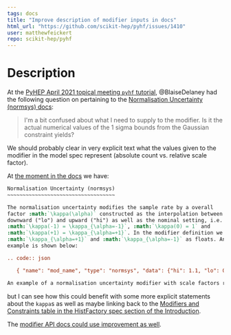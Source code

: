 ```yaml
---
tags: docs
title: "Improve description of modifier inputs in docs"
html_url: "https://github.com/scikit-hep/pyhf/issues/1410"
user: matthewfeickert
repo: scikit-hep/pyhf
---
```


# Description

At the [PyHEP April 2021 topical meeting `pyhf` tutorial](https://indico.cern.ch/event/985425/), @BlaiseDelaney had the following question on pertaining to the [Normalisation Uncertainty (normsys) docs](https://pyhf.readthedocs.io/en/v0.6.1/likelihood.html#normalisation-uncertainty-normsys):

> I'm a bit confused about what I need to supply to the modifier. Is it the actual numerical values of the 1 sigma bounds from the Gaussian constraint yields?

We should probably clear in very explicit text what the values given to the modifier in the model spec represent (absolute count vs. relative scale factor). 

At [the moment in the docs](https://github.com/scikit-hep/pyhf/blob/0588b2126e1bf19e6b7d9e00eb75d55dff535142/docs/likelihood.rst) we have:

```rst
Normalisation Uncertainty (normsys)
~~~~~~~~~~~~~~~~~~~~~~~~~~~~~~~~~~~

The normalisation uncertainty modifies the sample rate by a overall
factor :math:`\kappa(\alpha)` constructed as the interpolation between
downward ("lo") and upward ("hi") as well as the nominal setting, i.e.
:math:`\kappa(-1) = \kappa_{\alpha=-1}`, :math:`\kappa(0) = 1` and
:math:`\kappa(+1) = \kappa_{\alpha=+1}`. In the modifier definition we record
:math:`\kappa_{\alpha=+1}` and :math:`\kappa_{\alpha=-1}` as floats. An
example is shown below:

.. code:: json

   { "name": "mod_name", "type": "normsys", "data": {"hi": 1.1, "lo": 0.9} }

An example of a normalisation uncertainty modifier with scale factors recorded for the up/down variations of an :math:`n`-bin channel.
```

but I can see how this could benefit with some more explicit statements about the `kappa`s as well as maybe linking back to the [Modifiers and Constraints table in the HistFactory spec section of the Introduction](https://pyhf.readthedocs.io/en/v0.6.1/intro.html#id24).

The [modifier API docs could use improvement as well](https://pyhf.readthedocs.io/en/v0.6.1/_generated/pyhf.modifiers.normsys.html).